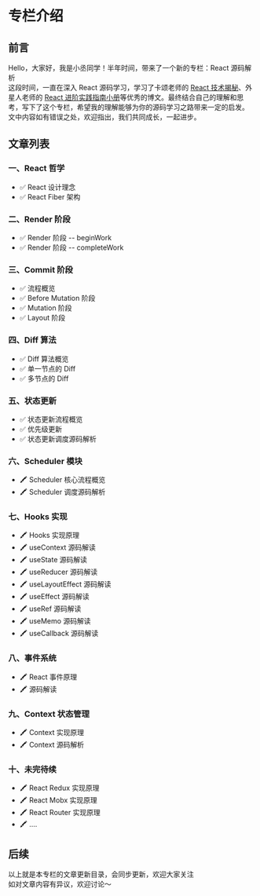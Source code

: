 # 专栏介绍
## 前言

Hello，大家好，我是小丞同学！半年时间，带来了一个新的专栏：React 源码解析<br />这段时间，一直在深入 React 源码学习，学习了卡颂老师的 [React 技术揭秘](https://react.iamkasong.com/)、外星人老师的 [React 进阶实践指南小册](https://juejin.cn/book/6945998773818490884)等优秀的博文。最终结合自己的理解和思考，写下了这个专栏，希望我的理解能够为你的源码学习之路带来一定的启发。<br />文中内容如有错误之处，欢迎指出，我们共同成长，一起进步。

## 文章列表

### 一、React 哲学

- ✅ React 设计理念
- ✅ React Fiber 架构

### 二、Render 阶段

- ✅ Render 阶段 -- beginWork 
- ✅ Render 阶段 -- completeWork

### 三、Commit 阶段

- ✅ 流程概览
- ✅ Before Mutation 阶段
- ✅ Mutation 阶段
- ✅ Layout 阶段

### 四、Diff 算法

- ✅ Diff 算法概览
- ✅ 单一节点的 Diff
- ✅ 多节点的 Diff

### 五、状态更新

- ✅ 状态更新流程概览
- ✅ 优先级更新
- ✅ 状态更新调度源码解析

### 六、Scheduler 模块

- 🖍 Scheduler 核心流程概览
- 🖍 Scheduler 调度源码解析

### 七、Hooks 实现

- 🖍 Hooks 实现原理
- 🖍 useContext 源码解读
- 🖍 useState 源码解读
- 🖍 useReducer 源码解读
- 🖍 useLayoutEffect 源码解读
- 🖍 useEffect 源码解读
- 🖍 useRef 源码解读
- 🖍 useMemo 源码解读
- 🖍 useCallback 源码解读

### 八、事件系统

- 🖍 React 事件原理
- 🖍 源码解读

### 九、Context 状态管理

- 🖍 Context 实现原理
- 🖍 Context 源码解析

### 十、未完待续

- 🖍 React Redux 实现原理
- 🖍 React Mobx 实现原理
- 🖍 React Router 实现原理
- 🖍 ....

## 后续

以上就是本专栏的文章更新目录，会同步更新，欢迎大家关注<br />如对文章内容有异议，欢迎讨论～